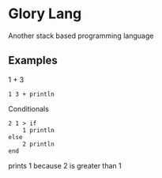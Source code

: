 # Glory Lang
Another stack based programming language

## Examples

1 + 3
```
1 3 + println
```

Conditionals
```
2 1 > if
    1 println
else 
    2 println
end
```
prints 1 because 2 is greater than 1

